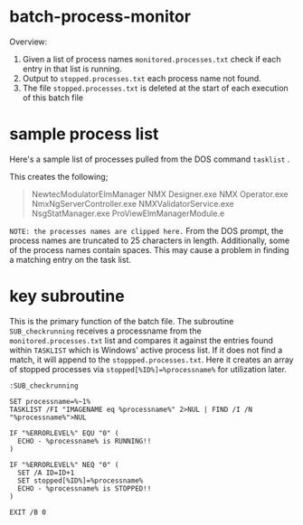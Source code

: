 # batch-process-monitor
Overview:
1. Given a list of process names ```monitored.processes.txt``` check if each entry in that list is running.
2. Output to ```stopped.processes.txt``` each process name not found.
3. The file ```stopped.processes.txt``` is deleted at the start of each execution of this batch file

# sample process list
Here's a sample list of processes pulled from the DOS command ```tasklist``` .

This creates the following;
> NewtecModulatorElmManager
NMX Designer.exe
NMX Operator.exe
NmxNgServerController.exe
NMXValidatorService.exe
NsgStatManager.exe
ProViewElmManagerModule.e

```NOTE: the processes names are clipped here.```
From the DOS prompt, the process names are truncated to 25 characters in length. Additionally, some of the process names contain spaces. This may cause a problem in finding a matching entry on the task list.

# key subroutine
This is the primary function of the batch file. The subroutine ```SUB_checkrunning``` receives a processname from the ```monitored.processes.txt``` list and compares it against the entries found within ```TASKLIST``` which is Windows' active process list. If it does not find a match, it will append to the ```stoppped.processes.txt```. Here it creates an array of stopped processes via ```stopped[%ID%]=%processname%``` for utilization later.
```
:SUB_checkrunning

SET processname=%~1%
TASKLIST /FI "IMAGENAME eq %processname%" 2>NUL | FIND /I /N "%processname%">NUL

IF "%ERRORLEVEL%" EQU "0" (
  ECHO - %processname% is RUNNING!!
)

IF "%ERRORLEVEL%" NEQ "0" (
  SET /A ID=ID+1
  SET stopped[%ID%]=%processname%
  ECHO - %processname% is STOPPED!!
)

EXIT /B 0
```
